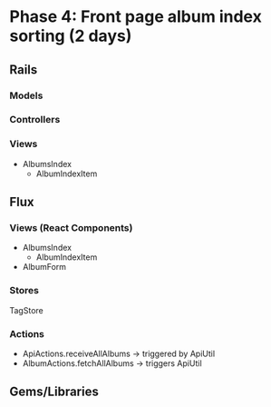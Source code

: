 # Phase 4: Front page album index sorting (2 days)

## Rails
### Models

### Controllers

### Views
* AlbumsIndex
  - AlbumIndexItem

## Flux
### Views (React Components)
* AlbumsIndex
  - AlbumIndexItem
* AlbumForm

### Stores
TagStore

### Actions
* ApiActions.receiveAllAlbums -> triggered by ApiUtil
* AlbumActions.fetchAllAlbums -> triggers ApiUtil

## Gems/Libraries

